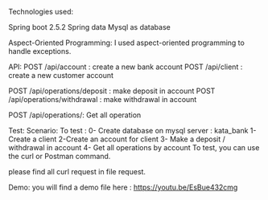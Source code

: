 Technologies used:

Spring boot 2.5.2
Spring data
Mysql as database

Aspect-Oriented Programming:
I used aspect-oriented programming to handle exceptions.


API:
POST /api/account : create a new bank account
POST /api/client : create a new customer account

POST /api/operations/deposit : make deposit in account
POST /api/operations/withdrawal : make withdrawal in account

POST /api/operations/: Get all operation

Test:
Scenario:
To test :
0- Create database on mysql server : kata_bank
1- Create a client
2-Create an account for client
3- Make a deposit / withdrawal in account
4- Get all operations by account
To test, you can use the curl or Postman command.

please find all curl request in file request.

Demo:
you will find a demo file here :
https://youtu.be/EsBue432cmg

